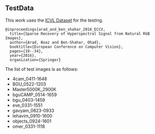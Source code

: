 ## TestData

This work uses the [ICVL Dataset](https://icvl.cs.bgu.ac.il/hyperspectral/) for the testing.

```
@inproceedings{arad_and_ben_shahar_2016_ECCV,
  title={Sparse Recovery of Hyperspectral Signal from Natural RGB Images},
  author={Arad, Boaz and Ben-Shahar, Ohad},
  booktitle={European Conference on Computer Vision},
  pages={19--34},
  year={2016},
  organization={Springer}
 ```
The list of test images is as follows:
* 4cam_0411-1648
* BGU_0522-1203
* Master5000K_2900K
* bguCAMP_0514-1659
* bgu_0403-1459
* eve_0331-1551
* gavyam_0823-0933
* lehavim_0910-1600
* objects_0924-1601
* omer_0331-1118